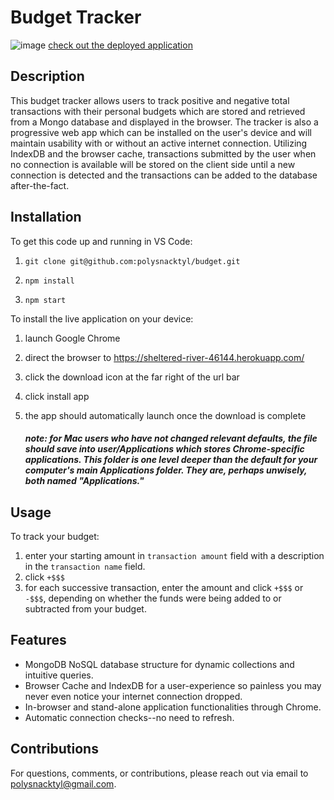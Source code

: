 # Budget Tracker
![image](https://github.com/polysnacktyl/budget/blob/main/public/icons/images/budget-demo.gif?raw=true)
[check out the deployed application](https://sheltered-river-46144.herokuapp.com/)


## Description
This budget tracker allows users to track positive and negative total transactions with their personal budgets which are stored and retrieved from a Mongo database and displayed in the browser. The tracker is also a progressive web app which can be installed on the user's device and will maintain usability with or without an active internet connection. Utilizing IndexDB and the browser cache, transactions submitted by the user when no connection is available will be stored on the client side until a new connection is detected and the transactions can be added to the database after-the-fact. 


## Installation 
To get this code up and running in VS Code:

1. ```git clone git@github.com:polysnacktyl/budget.git```

2. ```npm install```

3. ```npm start```

To install the live application on your device: 
1. launch Google Chrome 
2. direct the browser to https://sheltered-river-46144.herokuapp.com/
3. click the download icon at the far right of the url bar
4. click install app
5. the app should automatically launch once the download is complete

    ##### note: for Mac users who have not changed relevant defaults, the file should save into user/Applications which stores Chrome-specific applications. This folder is one level deeper than the default for your computer's main Applications folder. They are, perhaps unwisely, both named "Applications." 

## Usage
To track your budget: 
1. enter your starting amount in `transaction amount` field with a description in the `transaction name` field. 
2. click  `+$$$`
3. for each successive transaction, enter the amount and click `+$$$` or `-$$$`, depending on whether the funds were being added to or subtracted from your budget. 

## Features 
- MongoDB NoSQL database structure for dynamic collections and intuitive queries. 
- Browser Cache and IndexDB for a user-experience so painless you may never even notice your internet connection dropped. 
- In-browser and stand-alone application functionalities through Chrome. 
- Automatic connection checks--no need to refresh. 

## Contributions
For questions, comments, or contributions, please reach out via email to polysnacktyl@gmail.com. 
